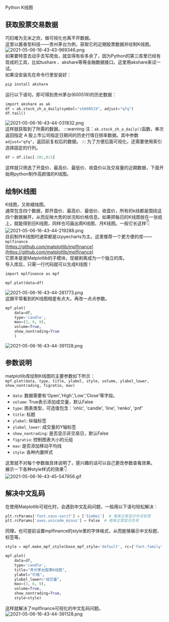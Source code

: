 Python K线图
<a name="nv1M5"></a>
## 获取股票交易数据
巧妇难为无米之炊，做可视化也离不开数据。<br />这里以酱香型科技——贵州茅台为例，获取它的近期股票数据并绘制K线图。<br />![2021-05-06-16-43-43-969346.png](./img/1620290919313-733981ee-d37c-41ff-8b23-94023d6101ae.png)<br />如果要特意去动手去写爬虫，就显得有些多余了，因为Python的第三库里已经有现成的工具，比如tushare 、akshare等等金融数据接口。这里用akshare来试一试。<br />如果没安装先在命令行里安装好：
```bash
pip install akshare
```
运行以下语句，即可得到贵州茅台(600519)的历史数据：
```python
import akshare as ak
df = ak.stock_zh_a_daily(symbol="sh600519", adjust="qfq")
df.tail()
```
![2021-05-06-16-43-44-031832.png](./img/1620290894176-51f6cb17-3954-4149-98dc-d0f655567afa.png)<br />这样就获取到了所需的数据。
:::warning
注：`ak.stock_zh_a_daily()`函数，单次返回指定 A 股上市公司指定日期间的历史行情日频率数据。其中参数`adjust="qfq"`，返回前复权后的数据。
:::
为了方便后面可视化，还需要使用索引选择固定的行列。
```python
df = df.iloc[-20:,0:5]
```
这样就只筛选了开盘价、最高价、最低价、收盘价以及交易量的近期数据，下面开始用python制作高颜值的K线图。
<a name="LRoAh"></a>
## 绘制K线图
K线图，又称蜡烛图。<br />通常包含四个数据，即开盘价、最高价、最低价、收盘价，所有的k线都是围绕这四个数据展开，从而反映大势的状况和价格信息。如果把每日的K线图放在一张纸上，就能得到日K线图，同样也可画出周K线图、月K线图。一般它长这样👇<br />![2021-05-06-16-43-44-219288.png](./img/1620290860911-c30d2110-d1c7-4c88-b86e-3be0adc23e6a.png)<br />目前制作K线图时通常都是以pyecharts为主。这里推荐一个更方便的库——`mplfinance`<br />[https://github.com/matplotlib/mplfinance](https://github.com/matplotlib/mplfinance)<br />它原本是是Matplotlib的子模块，现被剥离成为一个独立的库。<br />导入库后，只需一行代码就可以生成K线图！
```python
import mplfinance as mpf

mpf.plot(data=df)
```
![2021-05-06-16-43-44-281773.png](./img/1620290817982-02ec3374-9771-4596-ab66-4a5ac97c3e6d.png)<br />这跟平常看到的K线图相差有点大。再改一点点参数。
```python
mpf.plot(
    data=df,
    type='candle',
    mav=(3, 6, 9), 
    volume=True,
    show_nontrading=True
    )
```
![2021-05-06-16-43-44-391128.png](./img/1620290792409-47f4a868-0080-4f72-b95b-85426886410a.png)
<a name="dsWqm"></a>
## 参数说明
matplotlib库绘制K线图的主要参数如下所示：<br />`mpf.plot(data, type, title, ylabel, style, volume, ylabel_lower, show_nontrading, figratio, mav)`

- `data`: 数据需要有'Open','High','Low','Close'等字段。
- `volume`: True表示添加成交量，默认False
- `type`: 图表类型，可选值包含：'ohlc', 'candle', 'line', 'renko', 'pnf'
- `title`: 标题
- `ylabel`: 纵轴标签
- `ylabel_lower`: 成交量的Y轴标签
- `show_nontrading`: 是否显示非交易日，默认False
- `figratio`: 控制图表大小的元组
- `mav`: 是否添加移动平均线
- `style`: 各种内置样式

这里就不对每个参数做具体说明了，感兴趣的话可以自己更改参数查看效果。<br />展示一下各种style样式的效果👇<br />![2021-05-06-16-43-45-547956.gif](./img/1620290763113-0ceec516-d3c5-4782-80f1-49f145ab2ce2.gif)
<a name="slxZf"></a>
## 解决中文乱码
在使用Matplotlib可视化时，会遇到中文乱码问题，一般用以下语句轻松解决：
```python
plt.rcParams['font.sans-serif'] = ['SimHei']  # 用来正常显示中文标签
plt.rcParams['axes.unicode_minus'] = False  # 用来正常显示负号
```
同理，也可提前设置mplfinance的style里的字体格式，从而能够展示中文标题、标签等。
```python
style = mpf.make_mpf_style(base_mpf_style='default', rc={'font.family': 'SimHei'})

mpf.plot(
    data=df,
    type='candle',
    title="贵州茅台股票K线图",
    ylabel="价格",
    ylabel_lower="成交量",
    mav=(3, 6, 9), 
    volume=True,
    show_nontrading=True,
    style=style)
```
这样就解决了mplfinance可视化的中文乱码问题。<br />![2021-05-06-16-43-44-391128.png](./img/1620290733995-2b40fad2-815f-430d-82e1-f5adb0dac783.png)
